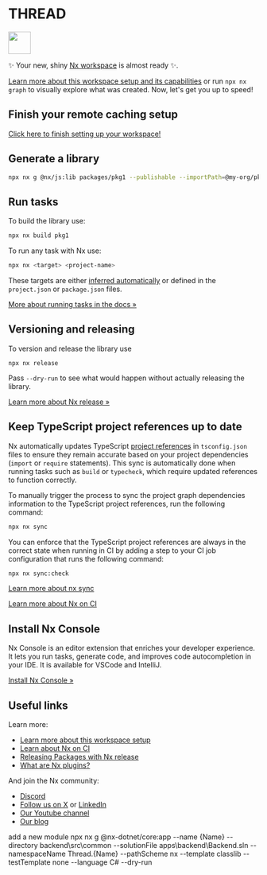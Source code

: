 # THREAD

<a alt="Nx logo" href="https://nx.dev" target="_blank" rel="noreferrer"><img src="https://raw.githubusercontent.com/nrwl/nx/master/images/nx-logo.png" width="45"></a>

✨ Your new, shiny [Nx workspace](https://nx.dev) is almost ready ✨.

[Learn more about this workspace setup and its capabilities](https://nx.dev/nx-api/js?utm_source=nx_project&amp;utm_medium=readme&amp;utm_campaign=nx_projects) or run `npx nx graph` to visually explore what was created. Now, let's get you up to speed!

## Finish your remote caching setup

[Click here to finish setting up your workspace!](https://cloud.nx.app/connect/0tbrMh3Mpj)


## Generate a library

```sh
npx nx g @nx/js:lib packages/pkg1 --publishable --importPath=@my-org/pkg1
```

## Run tasks

To build the library use:

```sh
npx nx build pkg1
```

To run any task with Nx use:

```sh
npx nx <target> <project-name>
```

These targets are either [inferred automatically](https://nx.dev/concepts/inferred-tasks?utm_source=nx_project&utm_medium=readme&utm_campaign=nx_projects) or defined in the `project.json` or `package.json` files.

[More about running tasks in the docs &raquo;](https://nx.dev/features/run-tasks?utm_source=nx_project&utm_medium=readme&utm_campaign=nx_projects)

## Versioning and releasing

To version and release the library use

```
npx nx release
```

Pass `--dry-run` to see what would happen without actually releasing the library.

[Learn more about Nx release &raquo;](hhttps://nx.dev/features/manage-releases?utm_source=nx_project&utm_medium=readme&utm_campaign=nx_projects)

## Keep TypeScript project references up to date

Nx automatically updates TypeScript [project references](https://www.typescriptlang.org/docs/handbook/project-references.html) in `tsconfig.json` files to ensure they remain accurate based on your project dependencies (`import` or `require` statements). This sync is automatically done when running tasks such as `build` or `typecheck`, which require updated references to function correctly.

To manually trigger the process to sync the project graph dependencies information to the TypeScript project references, run the following command:

```sh
npx nx sync
```

You can enforce that the TypeScript project references are always in the correct state when running in CI by adding a step to your CI job configuration that runs the following command:

```sh
npx nx sync:check
```

[Learn more about nx sync](https://nx.dev/reference/nx-commands#sync)


[Learn more about Nx on CI](https://nx.dev/ci/intro/ci-with-nx#ready-get-started-with-your-provider?utm_source=nx_project&utm_medium=readme&utm_campaign=nx_projects)

## Install Nx Console

Nx Console is an editor extension that enriches your developer experience. It lets you run tasks, generate code, and improves code autocompletion in your IDE. It is available for VSCode and IntelliJ.

[Install Nx Console &raquo;](https://nx.dev/getting-started/editor-setup?utm_source=nx_project&utm_medium=readme&utm_campaign=nx_projects)

## Useful links

Learn more:

- [Learn more about this workspace setup](https://nx.dev/nx-api/js?utm_source=nx_project&amp;utm_medium=readme&amp;utm_campaign=nx_projects)
- [Learn about Nx on CI](https://nx.dev/ci/intro/ci-with-nx?utm_source=nx_project&utm_medium=readme&utm_campaign=nx_projects)
- [Releasing Packages with Nx release](https://nx.dev/features/manage-releases?utm_source=nx_project&utm_medium=readme&utm_campaign=nx_projects)
- [What are Nx plugins?](https://nx.dev/concepts/nx-plugins?utm_source=nx_project&utm_medium=readme&utm_campaign=nx_projects)

And join the Nx community:
- [Discord](https://go.nx.dev/community)
- [Follow us on X](https://twitter.com/nxdevtools) or [LinkedIn](https://www.linkedin.com/company/nrwl)
- [Our Youtube channel](https://www.youtube.com/@nxdevtools)
- [Our blog](https://nx.dev/blog?utm_source=nx_project&utm_medium=readme&utm_campaign=nx_projects)


add a new module
npx nx g @nx-dotnet/core:app --name {Name} --directory backend\src\common  --solutionFile apps\backend\Backend.sln --namespaceName Thread.{Name} --pathScheme nx --template classlib --testTemplate none --language C# --dry-run
